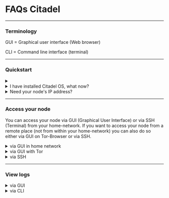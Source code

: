 # FAQs Citadel

---

### Terminology

GUI = Graphical user interface (Web browser)

CLI = Command line interface (terminal)

---

### Quickstart

<details><summary></summary>

</details>

<details>
  <summary>I have installed Citadel OS, what now?</summary>
  
  - Open any browser from any of your devices
  
  - Type in the address bar `citadel.local` OR your node IP address - for help see **Need your node's IP address?**
  
  - type in your password
  
  - enjoy Citadel
  
</details>

<details>
   <summary>Need your node's IP address?</summary>
  
  - Install Angry IP Scanner [here](https://angryip.org/)
  
  - Open Angry IP Scanner and press "Start"
  
  - Identify the IP address of your node looking at "Hostname" and "Ping" (keep in mind that Ethernet has lower ping than Wifi)
</details>

---

### Access your node
  
  You can access your node via GUI (Graphical User Interface) or via SSH (Terminal) from your home-network.
  If you want to access your node from a remote place (not from within your home-network) you can also do     so either via GUI on Tor-Browser or via SSH.
 
 <details><summary>via GUI in home network</summary>

  - Open any browser
  
  -  Type in the address bar `citadel.local` OR your node IP address - for help see **Need your node's IP address?**
  
  - type your password
</details>

 <details><summary>via GUI with Tor</summary>

  - Open the Tor browser
  
  -  Type in the address bar the `.onion address` of your node that you can find under "Settings"
  
  - type your password
</details>
 
 <details> <summary>via SSH</summary>
  
  - Open the Terminal on any device you want to use for SSH into your node

  - write `ssh -t [account_name]@[ip_address]`

    - replacing `[account_name]` with the name of the account you used when installing Citadel

    - replacing `[ip_address]` with the IP address of your node - for help see **Need your node's IP              address?
 </details>

---

### View logs

<details><summary>via GUI</summary>
  - Open any Browser and log in into to your node - for help see **How to access your node?**
  
  - go to "Settings"
  
  - under "Troubleshooting" press "Start"
</details>

<details><summary>via CLI</summary>

  - SSH into your node - for help see **Access your node**
  
  - for detailed logs write `sudo ~/citadel/scripts/debug --upload --no-tor`
  
  There are several other options for citadel logs:
  - `cat ~/citadel/logs/karen.log`
  - `cat ~/citadel/logs/status-monitor.log`
  - `cat ~/citadel/logs/backup-monitor.log`
  
  And there are also application-specific logs.
  
  - `sudo docker logs --tail=100 lnbits-main-lnd-1`
  - `sudo docker logs --tail=100 lnd-service-1`
  - `sudo docker logs --tail=100 lnd-backup-1`
  - `sudo docker logs --tail=100 manager`
  
</details>

